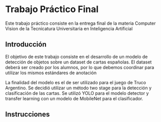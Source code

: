 # Trabajo Práctico Final
Este trabajo práctico consiste en la entrega final de la materia Computer Vision de la Tecnicatura Universitaria en Inteligencia Artificial
## Introducción
El objetivo de este trabajo consiste en el desarrollo de un modelo de detección de objetos sobre un dataset de cartas españolas. El dataset deberá ser creado por los alumnos, por lo que debemos coordinar para utilizar los mismos estándares de anotación

La finalidad del modelo es el de ser utilizado para el juego de Truco Argentino. Se decidió utilizar un método two stage para la detección y clasificación de las cartas. Se utilizó YOLO para el modelo detector y transfer learning con un modelo de MobileNet para el clasificador.

## Instrucciones
